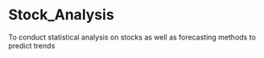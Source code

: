 # Stock_Analysis
To conduct statistical analysis on stocks as well as forecasting methods to predict trends
